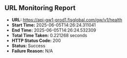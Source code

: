 ## URL Monitoring Report

- **URL:** https://api-gw1-prod1.fisglobal.com/gw/v1/health
- **Start Time:** 2025-06-05T14:26:24.311041
- **End Time:** 2025-06-05T14:26:24.532309
- **Total Time Taken:** 0.221268 seconds
- **HTTP Status Code:** 200
- **Status:** Success
- **Failure Reason:** N/A
